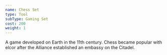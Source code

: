 ```yaml
---
name: Chess Set
type: Tool
subType: Gaming Set
cost: 200
weight: 1
---
```


A game developed on Earth in the 11th century. Chess became popular with elcor after the Alliance established an 
embassy on the Citadel.
